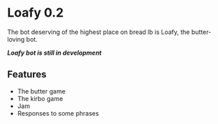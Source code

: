 # Loafy 0.2
The bot deserving of the highest place on bread lb is Loafy, the butter-loving bot.

***Loafy bot is still in development***

## Features
- The butter game
- The kirbo game
- Jam
- Responses to some phrases
